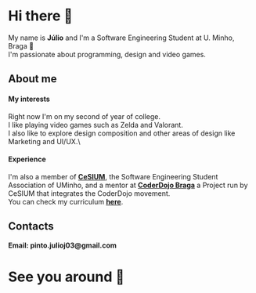 # Hi there 👋

My name is __Júlio__ and I'm a Software Engineering Student at U. Minho, Braga 👋\
I'm passionate about programming, design and video games.

## About me

#### My interests
Right now I'm on my second of year of college.\
I like playing video games such as Zelda and Valorant.\
I also like to explore design composition and other areas of design like Marketing and UI/UX.\

#### Experience
I'm also a member of [__CeSIUM__](https://github.com/cesium), the Software Engineering Student Association of UMinho, and a mentor at [__CoderDojo Braga__](https://github.com/coderdojobraga) a Project run by CeSIUM that integrates the CoderDojo movement.\
You can check my curriculum [__here__](https://github.com/JulioJPinto/curriculum/blob/main/curriculum.pdf).

## Contacts

__Email: pinto.julioj03@gmail.com__

# See you around 👋

